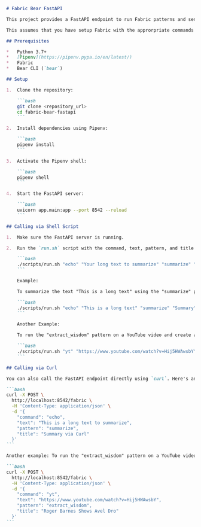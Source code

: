````markdown
# Fabric Bear FastAPI

This project provides a FastAPI endpoint to run Fabric patterns and send the output to Bear notes. It allows you to trigger Fabric commands via an HTTP endpoint, making it easy to integrate Fabric with other applications or workflows.

This assumes that you have setup Fabric with the approrpriate commands in zsh so that if you pass the title, then it automatically invokes the commandline tool for Bear.

## Prerequisites

*   Python 3.7+
*   [Pipenv](https://pipenv.pypa.io/en/latest/)
*   Fabric
*   Bear CLI (`bear`)

## Setup

1.  Clone the repository:

    ```bash
    git clone <repository_url>
    cd fabric-bear-fastapi
    ```

2.  Install dependencies using Pipenv:

    ```bash
    pipenv install
    ```

3.  Activate the Pipenv shell:

    ```bash
    pipenv shell
    ```

4.  Start the FastAPI server:

    ```bash
    uvicorn app.main:app --port 8542 --reload
    ```

## Calling via Shell Script

1.  Make sure the FastAPI server is running.

2.  Run the `run.sh` script with the command, text, pattern, and title as arguments:

    ```bash
    ./scripts/run.sh "echo" "Your long text to summarize" "summarize" "Title of the Bear note"
    ```

    Example:

    To summarize the text "This is a long text" using the "summarize" pattern and create a Bear note with the title "Summary", run:

    ```bash
    ./scripts/run.sh "echo" "This is a long text" "summarize" "Summary"
    ```

    Another Example:

    To run the "extract_wisdom" pattern on a YouTube video and create a Bear note with the title "Roger Barnes Shows Avel Dro", run:

    ```bash
    ./scripts/run.sh "yt" "https://www.youtube.com/watch?v=Hij5HWAwsbY" "extract_wisdom" "Roger Barnes Shows Avel Dro"
    ```

## Calling via Curl

You can also call the FastAPI endpoint directly using `curl`. Here's an example:

```bash
curl -X POST \
  http://localhost:8542/fabric \
  -H 'Content-Type: application/json' \
  -d '{
    "command": "echo",
    "text": "This is a long text to summarize",
    "pattern": "summarize",
    "title": "Summary via Curl"
  }'
```

Another example: To run the "extract_wisdom" pattern on a YouTube video and create a Bear note with the title "Roger Barnes Shows Avel Dro", run:

```bash
curl -X POST \
  http://localhost:8542/fabric \
  -H 'Content-Type: application/json' \
  -d '{
    "command": "yt",
    "text": "https://www.youtube.com/watch?v=Hij5HWAwsbY",
    "pattern": "extract_wisdom",
    "title": "Roger Barnes Shows Avel Dro"
  }'
```
